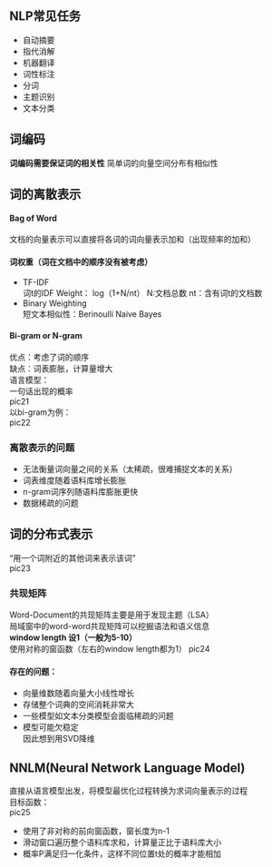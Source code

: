 ## NLP常见任务  
* 自动摘要
* 指代消解
* 机器翻译
* 词性标注
* 分词
* 主题识别
* 文本分类

## 词编码  
**词编码需要保证词的相关性**
简单词的向量空间分布有相似性
## 词的离散表示
#### Bag of Word  
文档的向量表示可以直接将各词的词向量表示加和（出现频率的加和）  
#### 词权重（**词在文档中的顺序没有被考虑**）
* TF-IDF  
词t的IDF Weight： log（1+N/nt） N:文档总数   nt：含有词t的文档数
* Binary Weighting  
短文本相似性：Berinoulli Naive Bayes  
#### Bi-gram or N-gram  
优点：考虑了词的顺序  
缺点：词表膨胀，计算量增大  
语言模型：  
一句话出现的概率  
pic21  
以bi-gram为例：  
pic22  
### 离散表示的问题
* 无法衡量词向量之间的关系（太稀疏，很难捕捉文本的关系）  
* 词表维度随着语料库增长膨胀 
* n-gram词序列随语料库膨胀更快
* 数据稀疏的问题
## 词的分布式表示  
“用一个词附近的其他词来表示该词”  
pic23  
### 共现矩阵
Word-Document的共现矩阵主要是用于发现主题（LSA）  
局域窗中的word-word共现矩阵可以挖掘语法和语义信息  
**window length 设1（一般为5-10）**  
使用对称的窗函数（左右的window length都为1）
pic24  
#### 存在的问题：  
* 向量维数随着向量大小线性增长
* 存储整个词典的空间消耗非常大
* 一些模型如文本分类模型会面临稀疏的问题
* 模型可能欠稳定  
因此想到用SVD降维  
## NNLM(Neural Network Language Model)  
直接从语言模型出发，将模型最优化过程转换为求词向量表示的过程  
目标函数：  
pic25  
* 使用了非对称的前向窗函数，窗长度为n-1  
* 滑动窗口遍历整个语料库求和，计算量正比于语料库大小  
* 概率P满足归一化条件，这样不同位置t处的概率才能相加

